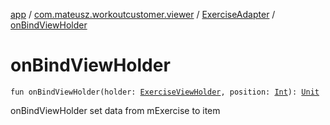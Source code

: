 [app](../../index.md) / [com.mateusz.workoutcustomer.viewer](../index.md) / [ExerciseAdapter](index.md) / [onBindViewHolder](./on-bind-view-holder.md)

# onBindViewHolder

`fun onBindViewHolder(holder: `[`ExerciseViewHolder`](-exercise-view-holder/index.md)`, position: `[`Int`](https://kotlinlang.org/api/latest/jvm/stdlib/kotlin/-int/index.html)`): `[`Unit`](https://kotlinlang.org/api/latest/jvm/stdlib/kotlin/-unit/index.html)

onBindViewHolder set data from mExercise to item

